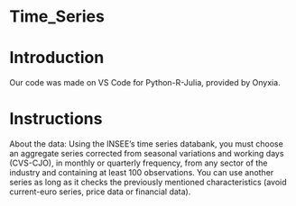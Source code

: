 # Time_Series


# Introduction

Our code was made on VS Code for Python-R-Julia, provided by Onyxia. 


# Instructions

About the data: Using the INSEE’s time series databank, you must choose an aggregate series
corrected from seasonal variations and working days (CVS-CJO), in monthly or quarterly frequency, from any
sector of the industry and containing at least 100 observations. You can use another series as long as it checks the previously mentioned characteristics (avoid current-euro series, price data or financial data).